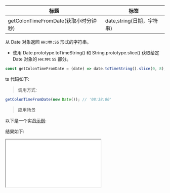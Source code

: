 | 标题                                 | 标签                      |
| ------------------------------------ | ------------------------- |
| getColonTimeFromDate(获取小时分钟秒) | date,string(日期，字符串) |

从 Date 对象返回 `HH:MM:SS` 形式的字符串。

- 使用 Date.prototype.toTimeString() 和 String.prototype.slice() 获取给定 Date 对象的 `HH:MM:SS` 部分。

```js
const getColonTimeFromDate = (date) => date.toTimeString().slice(0, 8);
```

ts 代码如下:

<div class="code-editor" data-url="codes/javascript/ts/get-colon-time-from-date.ts" data-language="typescript"></div>

> 调用方式:

```js
getColonTimeFromDate(new Date()); // '08:38:00'
```

> 应用场景

以下是一个实战<a href="codes/javascript/html/get-colon-time-from-date.html" target="_blank" rel="noopener noreferrer">示例</a>:

<div class="code-editor" data-url="codes/javascript/html/get-colon-time-from-date.html" data-language="html"></div>

结果如下:

<iframe src="codes/javascript/html/get-colon-time-from-date.html"></iframe>
